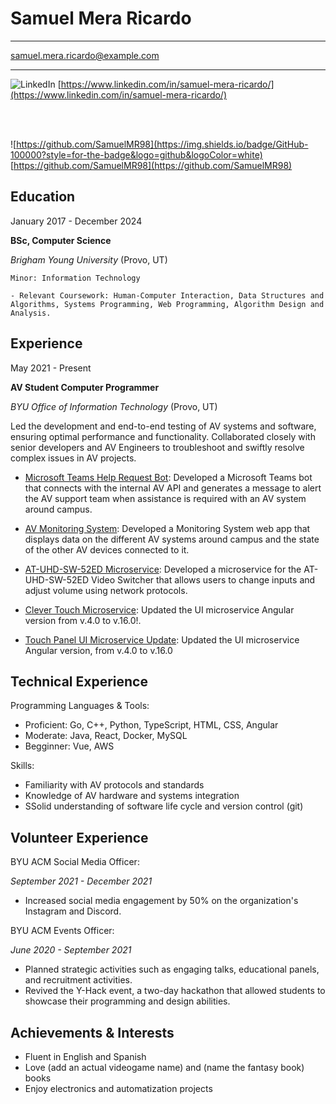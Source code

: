 Samuel Mera Ricardo
===================

---

samuel.mera.ricardo@example.com


---

![LinkedIn](https://img.shields.io/badge/LinkedIn-0077B5?style=for-the-badge&logo=linkedin&logoColor=white) [https://www.linkedin.com/in/samuel-mera-ricardo/](https://www.linkedin.com/in/samuel-mera-ricardo/)

<br></br>

![https://github.com/SamuelMR98](https://img.shields.io/badge/GitHub-100000?style=for-the-badge&logo=github&logoColor=white) [https://github.com/SamuelMR98](https://github.com/SamuelMR98)

Education
---------

January 2017 - December 2024

**BSc, Computer Science**

*Brigham Young University* (Provo, UT)

    Minor: Information Technology

    - Relevant Coursework: Human-Computer Interaction, Data Structures and Algorithms, Systems Programming, Web Programming, Algorithm Design and Analysis.

Experience
----------

May 2021 - Present

**AV Student Computer Programmer**

*BYU Office of Information Technology* (Provo, UT)

Led the development and end-to-end testing of AV systems and software, ensuring optimal performance and functionality. Collaborated closely with senior developers and AV Engineers to troubleshoot and swiftly resolve complex issues in AV projects.


* [Microsoft Teams Help Request Bot](https://github.com/byuoitav/teams-help-request): Developed a Microsoft Teams bot that connects with the internal AV API and generates a message to alert the AV support team when assistance is required with an AV system around campus.

* [AV Monitoring System](https://github.com/byuoitav/smee): Developed a Monitoring System web app that displays data on the different AV systems around campus and the state of the other AV devices connected to it.

* [AT-UHD-SW-52ED Microservice](https://github.com/byuoitav/atlona/tree/main/AT-UHD-SW-52ED): Developed a microservice for the AT-UHD-SW-52ED Video Switcher that allows users to change inputs and adjust volume using network protocols.

* [Clever Touch Microservice](https://github.com/byuoitav/clevertouch-control): Updated the UI microservice Angular version from v.4.0 to v.16.0!.

  
* [Touch Panel UI Microservice Update](https://github.com/byuoitav/touchpanel-ui-microservice): Updated the UI microservice Angular version, from v.4.0 to v.16.0

Technical Experience
--------------------

Programming Languages & Tools:

- Proficient: Go, C++, Python, TypeScript, HTML, CSS, Angular
- Moderate: Java, React, Docker, MySQL
- Begginner: Vue, AWS

Skills:

- Familiarity with AV protocols and standards
- Knowledge of AV hardware and systems integration
- SSolid understanding of software life cycle and version control (git)

Volunteer Experience
--------------------

BYU ACM Social Media Officer:

*September 2021 - December 2021*

- Increased social media engagement by 50% on the organization's Instagram and Discord.

BYU ACM Events Officer:

*June 2020 - September 2021*

- Planned strategic activities such as engaging talks, educational panels, and recruitment activities.
- Revived the Y-Hack event, a two-day hackathon that allowed students to showcase their programming and design abilities.

Achievements & Interests
------------------------

- Fluent in English and Spanish
- Love (add an actual videogame name) and (name the fantasy book) books
- Enjoy electronics and automatization projects

[ref]: https://github.com/githubuser/superlongprojectname
